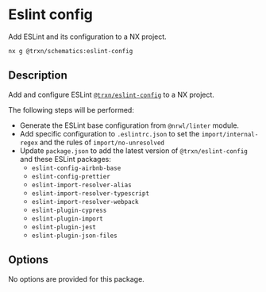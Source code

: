 # Eslint config

Add ESLint and its configuration to a NX project.

```shell
nx g @trxn/schematics:eslint-config
```

## Description

Add and configure ESLint [`@trxn/eslint-config`](https://github.com/tractr/stack/tree/main/libs/config/eslint) to a NX project.

The following steps will be performed:

- Generate the ESLint base configuration from `@nrwl/linter` module.
- Add specific configuration to `.eslintrc.json` to set the `import/internal-regex` and the rules of `import/no-unresolved`
- Update `package.json` to add the latest version of `@trxn/eslint-config` and these ESLint packages:
  - `eslint-config-airbnb-base`
  - `eslint-config-prettier`
  - `eslint-import-resolver-alias`
  - `eslint-import-resolver-typescript`
  - `eslint-import-resolver-webpack`
  - `eslint-plugin-cypress`
  - `eslint-plugin-import`
  - `eslint-plugin-jest`
  - `eslint-plugin-json-files`

## Options

No options are provided for this package.
